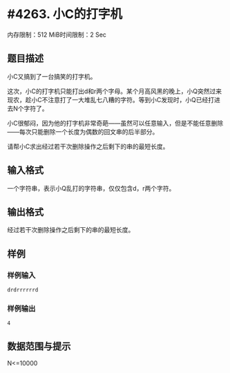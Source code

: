 # #4263. 小C的打字机

内存限制：512 MiB时间限制：2 Sec

## 题目描述

小C又搞到了一台搞笑的打字机。

这次，小C的打字机只能打出d和r两个字母。某个月高风黑的晚上，小Q突然过来现农，趁小C不注意打了一大堆乱七八糟的字符。等到小C发现时，小Q已经打进去N个字符了。

小C很郁闷，因为他的打字机非常奇葩&mdash;&mdash;虽然可以任意输入，但是不能任意删除&mdash;&mdash;每次只能删除一个长度为偶数的回文串的后半部分。

请帮小C求出经过若干次删除操作之后剩下的串的最短长度。

## 输入格式

一个字符串，表示小Q乱打的字符串，仅仅包含d，r两个字符。

## 输出格式

经过若干次删除操作之后剩下的串的最短长度。

## 样例

### 样例输入

    
    drdrrrrrrd
    

### 样例输出

    
    4
    

## 数据范围与提示

N<=10000
